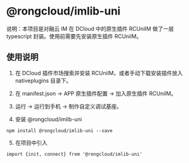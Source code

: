 # @rongcloud/imlib-uni

说明：本项目是对融云 IM 在 DCloud 中的原生插件 RCUniIM 做了一层 typescript 封装。使用前需要先安装原生插件 RCUniIM。

## 使用说明

1. 在 DCloud 插件市场搜索并安装 RCUniIM，或者手动下载安装插件放入 nativeplugins 目录下。

2. 在 manifest.json -> APP 原生插件配置 -> 加入原生插件 RCUniIM。

3. 运行 -> 运行到手机 -> 制作自定义调试基座。

4. 安装 @rongcloud/imlib-uni
```
npm install @rongcloud/imlib-uni --save
```

5. 在项目中引入
```
import {init, connect} from '@rongcloud/imlib-uni'
```